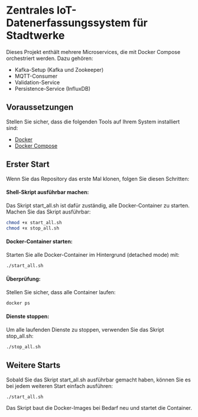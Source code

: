 # Zentrales IoT-Datenerfassungssystem für Stadtwerke
Dieses Projekt enthält mehrere Microservices, die mit Docker Compose orchestriert werden. Dazu gehören:

- Kafka-Setup (Kafka und Zookeeper)
- MQTT-Consumer
- Validation-Service
- Persistence-Service (InfluxDB)


## Voraussetzungen
Stellen Sie sicher, dass die folgenden Tools auf Ihrem System installiert sind:

- [Docker](https://www.docker.com/)
- [Docker Compose](https://docs.docker.com/compose/)

## Erster Start
Wenn Sie das Repository das erste Mal klonen, folgen Sie diesen Schritten:

#### Shell-Skript ausführbar machen:
Das Skript start_all.sh ist dafür zuständig, alle Docker-Container zu starten. Machen Sie das Skript ausführbar:

```bash
chmod +x start_all.sh
chmod +x stop_all.sh
```

#### Docker-Container starten:
Starten Sie alle Docker-Container im Hintergrund (detached mode) mit:
```bash
./start_all.sh
```

#### Überprüfung:
Stellen Sie sicher, dass alle Container laufen:

```bash
docker ps
```

#### Dienste stoppen:
Um alle laufenden Dienste zu stoppen, verwenden Sie das Skript stop_all.sh:
```bash
./stop_all.sh
```

## Weitere Starts
Sobald Sie das Skript start_all.sh ausführbar gemacht haben, können Sie es bei jedem weiteren Start einfach ausführen:

```bash
./start_all.sh
```
Das Skript baut die Docker-Images bei Bedarf neu und startet die Container.